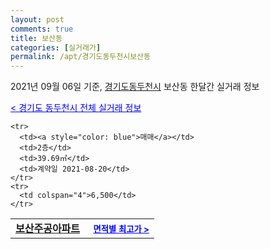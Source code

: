 ```yaml
---
layout: post
comments: true
title: 보산동
categories: [실거래가]
permalink: /apt/경기도동두천시보산동
---
```


2021년 09월 06일 기준, <a href="/apt/경기도동두천시">경기도동두천시</a> 보산동 한달간 실거래 정보

<a style="color: blue;" href="/apt/경기도동두천시">< 경기도 동두천시 전체 실거래 정보</a>
<!---- start ---->
<table>
  <tr>
    <td colspan="4" style="font-weight: bold;"><a href="/apt/경기도동두천시보산동보산주공아파트">보산주공아파트</a> &nbsp;&nbsp;&nbsp; <a style="color: blue; font-size: smaller;" href="/apt/경기도동두천시보산동보산주공아파트">면적별 최고가 ></a></td>
  </tr>
    
    <tr>
      <td><a style="color: blue">매매</a></td>
      <td>2층</td>
      <td>39.69㎡</td>
      <td>계약일 2021-08-20</td>
    </tr>
    <tr>
      <td colspan="4">6,500</td>
    </tr>
      
</table>
<!---- end ---->
    